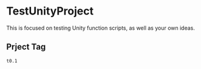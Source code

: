 # TestUnityProject

This is focused on testing Unity function scripts, as well as your own ideas.

## Prject Tag

    t0.1
